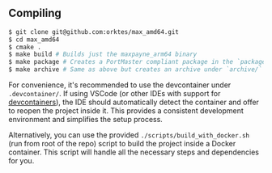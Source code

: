 ## Compiling

```sh
$ git clone git@github.com:orktes/max_amd64.git
$ cd max_amd64
$ cmake .
$ make build # Builds just the maxpayne_arm64 binary
$ make package # Creates a PortMaster compliant package in the `package/` directory. This also creates a proper port.json and README.md for the distribution.
$ make archive # Same as above but creates an archive under `archive/`
```

For convenience, it's recommended to use the devcontainer under `.devcontainer/`. If using VSCode (or other IDEs with support for [devcontainers](https://containers.dev/)), the IDE should automatically detect the container and offer to reopen the project inside it. This provides a consistent development environment and simplifies the setup process.

Alternatively, you can use the provided `./scripts/build_with_docker.sh` (run from root of the repo) script to build the project inside a Docker container. This script will handle all the necessary steps and dependencies for you.